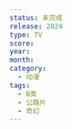 ```yaml
---
status: 未完成
release: 2024
type: TV
score:
year:
month:
category:
  - 动漫
tags:
  - B类
  - 公路片
  - 奇幻
---
```

